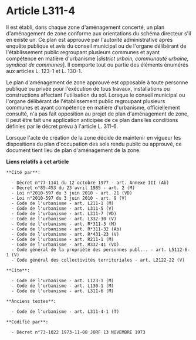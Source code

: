 # Article L311-4

Il est établi, dans chaque zone d'aménagement concerté, un plan d'aménagement de zone conforme aux orientations du schéma
directeur s'il en existe un. Ce plan est approuvé par l'autorité administrative après enquête publique et avis du conseil
municipal ou de l'organe délibérant de l'établissement public regroupant plusieurs communes et ayant compétence en matière
d'urbanisme [*district urbain, communauté urbaine, syndicat de communes*]. Il comporte tout ou partie des éléments énumérés
aux articles L. 123-1 et L. 130-1.

Le plan d'aménagement de zone approuvé est opposable à toute personne publique ou privée pour l'exécution de tous travaux,
installations ou constructions affectant l'utilisation du sol. Lorsque le conseil municipal ou l'organe délibérant de
l'établissement public regroupant plusieurs communes et ayant compétence en matière d'urbanisme, officiellement consulté, n'a
pas fait opposition au projet de plan d'aménagement de zone, il peut être fait une application anticipée de ce plan dans les
conditions définies par le décret prévu à l'article L. 311-6.

Lorsque l'acte de création de la zone décide de maintenir en vigueur les dispositions du plan d'occupation des sols rendu
public ou approuvé, ce document tient lieu de plan d'aménagement de la zone.

**Liens relatifs à cet article**

	**Cité par**:

	  - Décret n°77-1141 du 12 octobre 1977 - art. Annexe III (Ab)
	  - Décret n°85-453 du 23 avril 1985 - art. 2 (M)
	  - Loi n°2010-597 du 3 juin 2010 - art. 21 (VD)
	  - Loi n°2010-597 du 3 juin 2010 - art. 9 (V)
	  - Code de l'urbanisme - art. L211-1 (M)
	  - Code de l'urbanisme - art. L311-5 (V)
	  - Code de l'urbanisme - art. L311-7 (VD)
	  - Code de l'urbanisme - art. L332-30 (V)
	  - Code de l'urbanisme - art. R*311-3 (M)
	  - Code de l'urbanisme - art. R*311-32 (Ab)
	  - Code de l'urbanisme - art. R*431-23 (V)
	  - Code de l'urbanisme - art. R211-1 (M)
	  - Code de l'urbanisme - art. R332-41 (VD)
	  - Code général de la propriété des personnes publ... - art. L5112-6-1 (V)
	  - Code général des collectivités territoriales - art. L2122-22 (V)

	**Cite**:

	  - Code de l'urbanisme - art. L123-1 (M)
	  - Code de l'urbanisme - art. L130-1 (M)
	  - Code de l'urbanisme - art. L311-6 (M)

	**Anciens textes**:

	  - Code de l'urbanisme - art. L311-4-1 (T)

	**Codifié par**:

	  - Décret n°73-1022 1973-11-08 JORF 13 NOVEMBRE 1973
